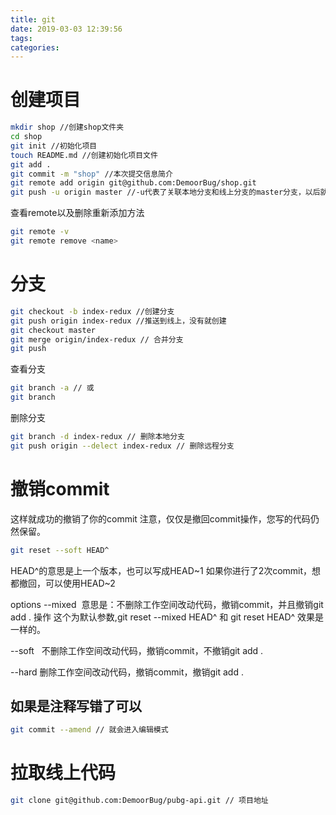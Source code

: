 ```yaml
---
title: git
date: 2019-03-03 12:39:56
tags:
categories:
---
```


# 创建项目
```bash
mkdir shop //创建shop文件夹
cd shop
git init //初始化项目
touch README.md //创建初始化项目文件
git add .
git commit -m "shop" //本次提交信息简介
git remote add origin git@github.com:DemoorBug/shop.git
git push -u origin master //-u代表了关联本地分支和线上分支的master分支，以后就可以直接git push了
```
查看remote以及删除重新添加方法
```bash
git remote -v  
git remote remove <name>
```
# 分支
```bash
git checkout -b index-redux //创建分支
git push origin index-redux //推送到线上，没有就创建
git checkout master
git merge origin/index-redux // 合并分支
git push
```
查看分支
```bash
git branch -a // 或
git branch
```

删除分支
```bash
git branch -d index-redux // 删除本地分支
git push origin --delect index-redux // 删除远程分支
```

# 撤销commit
这样就成功的撤销了你的commit
注意，仅仅是撤回commit操作，您写的代码仍然保留。
```bash
git reset --soft HEAD^
```
HEAD^的意思是上一个版本，也可以写成HEAD~1
如果你进行了2次commit，想都撤回，可以使用HEAD~2

options
--mixed 
意思是：不删除工作空间改动代码，撤销commit，并且撤销git add . 操作
这个为默认参数,git reset --mixed HEAD^ 和 git reset HEAD^ 效果是一样的。

--soft  
不删除工作空间改动代码，撤销commit，不撤销git add . 

--hard
删除工作空间改动代码，撤销commit，撤销git add . 

## 如果是注释写错了可以
```bash
git commit --amend // 就会进入编辑模式
```

# 拉取线上代码
```bash
git clone git@github.com:DemoorBug/pubg-api.git // 项目地址 
```
